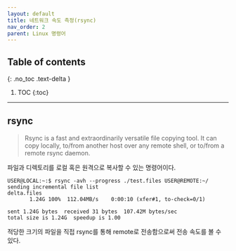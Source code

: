 ```yaml
---
layout: default
title: 네트워크 속도 측정(rsync)
nav_order: 2
parent: Linux 명령어
---
```



## Table of contents
{: .no_toc .text-delta }

1. TOC
{:toc}

---

## rsync

> Rsync is a fast and extraordinarily versatile file copying tool. It can copy locally, to/from another host over any remote shell, or to/from a remote rsync daemon.

파일과 디렉토리를 로컬 혹은 원격으로 복사할 수 있는 명령어이다.

```
USER@LOCAL:~:$ rsync -avh --progress ./test.files USER@REMOTE:~/
sending incremental file list
delta.files
       1.24G 100%  112.04MB/s    0:00:10 (xfer#1, to-check=0/1)

sent 1.24G bytes  received 31 bytes  107.42M bytes/sec
total size is 1.24G  speedup is 1.00
```

적당한 크기의 파일을 직접 rsync를 통해 remote로 전송함으로써 전송 속도를 볼 수 있다.